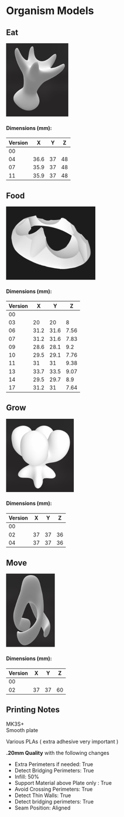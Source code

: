 # Organism Models

## Eat

<img src="../../static/img/Eat.png" alt="Eat" height=200>

#### Dimensions (mm):

| Version | X    | Y   | Z   |
|---------|------|-----|-----|
| 00      |      |     |     |   
| 04      | 36.6 | 37  | 48  |
| 07      | 35.9 | 37  | 48  |
| 11      | 35.9 | 37  | 48  |

## Food

<img src="../../static/img/Food.png" alt="Food" height=200>

#### Dimensions (mm):

| Version | X    | Y    | Z    |
|---------|------|------|------|
| 00      |      |      |      |   
| 03      | 20   | 20   | 8    |
| 06      | 31.2 | 31.6 | 7.56 |
| 07      | 31.2 | 31.6 | 7.83 |
| 09      | 28.6 | 28.1 | 9.2  |
| 10      | 29.5 | 29.1 | 7.76 |
| 11      | 31   | 31   | 9.38 |
| 13      | 33.7 | 33.5 | 9.07 |
| 14      | 29.5 | 29.7 | 8.9  |
| 17      | 31.2 | 31   | 7.64 |

## Grow

<img src="../../static/img/Grow.png" alt="Grow" height=200>

#### Dimensions (mm):

| Version | X   | Y   | Z   |
|---------|-----|-----|-----|
| 00      |     |     |     |   
| 02      | 37  | 37  | 36  |
| 04      | 37  | 37  | 36  |

## Move

<img src="../../static/img/Move.png" alt="Move" height=200>

#### Dimensions (mm):

| Version | X   | Y   | Z   |
|---------|-----|-----|-----|
| 00      |     |     |     |   
| 02      | 37  | 37  | 60  |

## Printing Notes

MK3S+  
Smooth plate

Various PLAs ( extra adhesive very important )

**.20mm Quality** with the following changes

- Extra Perimeters if needed: True
- Detect Bridging Perimeters: True
- Infill: 50%
- Support Material above Plate only : True
- Avoid Crossing Perimeters: True
- Detect Thin Walls: True
- Detect bridging perimeters: True
- Seam Position: Aligned

